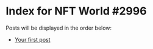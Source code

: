 # Index for NFT World #2996
Posts will be displayed in the order below:

- [Your first post](./001-first.md)

